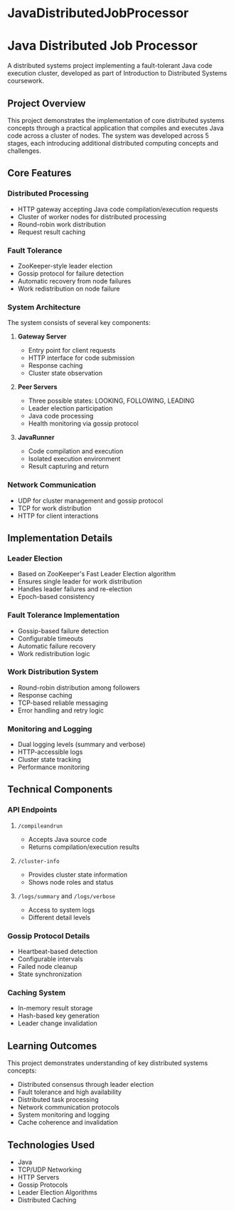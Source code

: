 # JavaDistributedJobProcessor
# Java Distributed Job Processor

A distributed systems project implementing a fault-tolerant Java code execution cluster, developed as part of Introduction to Distributed Systems coursework.

## Project Overview

This project demonstrates the implementation of core distributed systems concepts through a practical application that compiles and executes Java code across a cluster of nodes. The system was developed across 5 stages, each introducing additional distributed computing concepts and challenges.

## Core Features

### Distributed Processing
- HTTP gateway accepting Java code compilation/execution requests
- Cluster of worker nodes for distributed processing
- Round-robin work distribution
- Request result caching

### Fault Tolerance
- ZooKeeper-style leader election
- Gossip protocol for failure detection
- Automatic recovery from node failures
- Work redistribution on node failure

### System Architecture

The system consists of several key components:

1. **Gateway Server**
   - Entry point for client requests
   - HTTP interface for code submission
   - Response caching
   - Cluster state observation

2. **Peer Servers**
   - Three possible states: LOOKING, FOLLOWING, LEADING
   - Leader election participation
   - Java code processing
   - Health monitoring via gossip protocol

3. **JavaRunner**
   - Code compilation and execution
   - Isolated execution environment
   - Result capturing and return

### Network Communication

- UDP for cluster management and gossip protocol
- TCP for work distribution
- HTTP for client interactions

## Implementation Details

### Leader Election
- Based on ZooKeeper's Fast Leader Election algorithm
- Ensures single leader for work distribution
- Handles leader failures and re-election
- Epoch-based consistency

### Fault Tolerance Implementation
- Gossip-based failure detection
- Configurable timeouts
- Automatic failure recovery
- Work redistribution logic

### Work Distribution System
- Round-robin distribution among followers
- Response caching
- TCP-based reliable messaging
- Error handling and retry logic

### Monitoring and Logging
- Dual logging levels (summary and verbose)
- HTTP-accessible logs
- Cluster state tracking
- Performance monitoring

## Technical Components

### API Endpoints

1. `/compileandrun`
   - Accepts Java source code
   - Returns compilation/execution results

2. `/cluster-info`
   - Provides cluster state information
   - Shows node roles and status

3. `/logs/summary` and `/logs/verbose`
   - Access to system logs
   - Different detail levels

### Gossip Protocol Details
- Heartbeat-based detection
- Configurable intervals
- Failed node cleanup
- State synchronization

### Caching System
- In-memory result storage
- Hash-based key generation
- Leader change invalidation

## Learning Outcomes

This project demonstrates understanding of key distributed systems concepts:

- Distributed consensus through leader election
- Fault tolerance and high availability
- Distributed task processing
- Network communication protocols
- System monitoring and logging
- Cache coherence and invalidation

## Technologies Used

- Java
- TCP/UDP Networking
- HTTP Servers
- Gossip Protocols
- Leader Election Algorithms
- Distributed Caching
